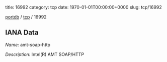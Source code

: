 title: 16992
category: tcp
date: 1970-01-01T00:00:00+0000
slug: tcp/16992

[portdb](/) / [tcp](/category/tcp.html) / 16992


## IANA Data

_Name:_ amt-soap-http

_Description:_ Intel(R) AMT SOAP/HTTP

